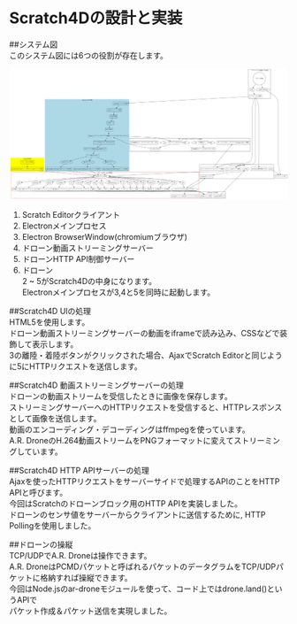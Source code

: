# Scratch4Dの設計と実装

##システム図  
このシステム図には6つの役割が存在します。  

![scratch4d](scratch4d.png)  

1. Scratch Editorクライアント  
2. Electronメインプロセス  
3. Electron BrowserWindow(chromiumブラウザ)  
4. ドローン動画ストリーミングサーバー  
5. ドローンHTTP API制御サーバー  
6. ドローン  
2 ~ 5がScratch4Dの中身になります。  
Electronメインプロセスが3,4と5を同時に起動します。   

##Scratch4D UIの処理  
HTML5を使用します。  
ドローン動画ストリーミングサーバーの動画をiframeで読み込み、CSSなどで装飾して表示します。  
3の離陸・着陸ボタンがクリックされた場合、AjaxでScratch Editorと同じように5にHTTPリクエストを送信します。  

##Scratch4D 動画ストリーミングサーバーの処理  
ドローンの動画ストリームを受信したときに画像を保存します。  
ストリーミングサーバーへのHTTPリクエストを受信すると、HTTPレスポンスとして画像を送信します。  
動画のエンコーディング・デコーディングはffmpegを使っています。  
A.R. DroneのH.264動画ストリームをPNGフォーマットに変えてストリーミングしています。  

##Scratch4D HTTP APIサーバーの処理  
Ajaxを使ったHTTPリクエストをサーバーサイドで処理するAPIのことをHTTP APIと呼びます。  
今回はScratchのドローンブロック用のHTTP APIを実装しました。  
ドローンのセンサ値をサーバーからクライアントに送信するために, HTTP Pollingを使用しました。  

##ドローンの操縦  
TCP/UDPでA.R. Droneは操作できます。  
A.R. DroneはPCMDパケットと呼ばれるパケットのデータグラムをTCP/UDPパケットに格納すれば操縦できます。  
今回はNode.jsのar-droneモジュールを使って、コード上ではdrone.land()というAPIで  
パケット作成＆パケット送信を実現しました。  
